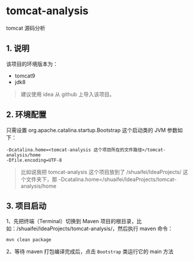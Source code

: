 # tomcat-analysis
tomcat 源码分析

## 1. 说明
该项目的环境版本为：
- tomcat9
- jdk8
> 建议使用 idea 从 github 上导入该项目。

## 2. 环境配置
只需设置 org.apache.catalina.startup.Bootstrap 这个启动类的 JVM 参数如下：

```
-Dcatalina.home=<tomcat-analysis 这个项目所在的文件路径>/tomcat-analysis/home
-Dfile.encoding=UTF-8
```
> 比如说我把 tomcat-analysis 这个项目放到了 /shuaifei/IdeaProjects/ 这个文件夹下，那 -Dcatalina.home=/shuaifei/IdeaProjects/tomcat-analysis/home

## 3. 项目启动
1、先把终端（Terminal）切换到 Maven 项目的根目录，比如：/shuaifei/IdeaProjects/tomcat-analysis/，然后执行 maven 命令：
````
mvn clean package
````   
2、等待 maven 打包编译完成后，点击 `Bootstrap` 类运行它的 main 方法

